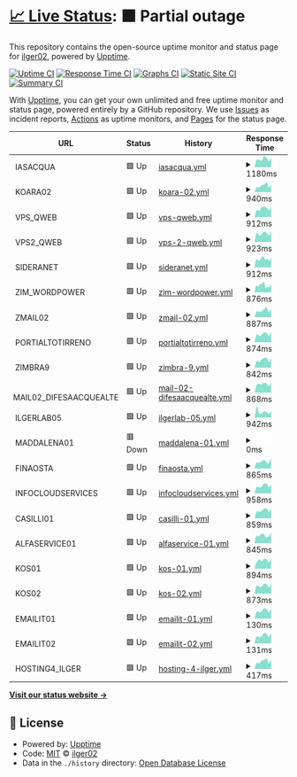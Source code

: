 # [📈 Live Status](https://ilger02.github.io/Uptime): <!--live status--> **🟧 Partial outage**

This repository contains the open-source uptime monitor and status page for [ilger02](https://ilger02.github.io/Uptime), powered by [Upptime](https://github.com/upptime/upptime).

[![Uptime CI](https://github.com/ilger02/Uptime/workflows/Uptime%20CI/badge.svg)](https://github.com/ilger02/Uptime/actions?query=workflow%3A%22Uptime+CI%22)
[![Response Time CI](https://github.com/ilger02/Uptime/workflows/Response%20Time%20CI/badge.svg)](https://github.com/ilger02/Uptime/actions?query=workflow%3A%22Response+Time+CI%22)
[![Graphs CI](https://github.com/ilger02/Uptime/workflows/Graphs%20CI/badge.svg)](https://github.com/ilger02/Uptime/actions?query=workflow%3A%22Graphs+CI%22)
[![Static Site CI](https://github.com/ilger02/Uptime/workflows/Static%20Site%20CI/badge.svg)](https://github.com/ilger02/Uptime/actions?query=workflow%3A%22Static+Site+CI%22)
[![Summary CI](https://github.com/ilger02/Uptime/workflows/Summary%20CI/badge.svg)](https://github.com/ilger02/Uptime/actions?query=workflow%3A%22Summary+CI%22)

With [Upptime](https://upptime.js.org), you can get your own unlimited and free uptime monitor and status page, powered entirely by a GitHub repository. We use [Issues](https://github.com/ilger02/Uptime/issues) as incident reports, [Actions](https://github.com/ilger02/Uptime/actions) as uptime monitors, and [Pages](https://ilger02.github.io/Uptime) for the status page.

<!--start: status pages-->
<!-- This summary is generated by Upptime (https://github.com/upptime/upptime) -->
<!-- Do not edit this manually, your changes will be overwritten -->
<!-- prettier-ignore -->
| URL | Status | History | Response Time | Uptime |
| --- | ------ | ------- | ------------- | ------ |
| <img alt="" src="https://icons.duckduckgo.com/ip3/null.ico" height="13"> IASACQUA | 🟩 Up | [iasacqua.yml](https://github.com/ilger02/Uptime/commits/HEAD/history/iasacqua.yml) | <details><summary><img alt="Response time graph" src="./graphs/iasacqua/response-time-week.png" height="20"> 1180ms</summary><br><a href="https://ilger02.github.io/Uptime/history/iasacqua"><img alt="Response time 975" src="https://img.shields.io/endpoint?url=https%3A%2F%2Fraw.githubusercontent.com%2Filger02%2FUptime%2FHEAD%2Fapi%2Fiasacqua%2Fresponse-time.json"></a><br><a href="https://ilger02.github.io/Uptime/history/iasacqua"><img alt="24-hour response time 1403" src="https://img.shields.io/endpoint?url=https%3A%2F%2Fraw.githubusercontent.com%2Filger02%2FUptime%2FHEAD%2Fapi%2Fiasacqua%2Fresponse-time-day.json"></a><br><a href="https://ilger02.github.io/Uptime/history/iasacqua"><img alt="7-day response time 1180" src="https://img.shields.io/endpoint?url=https%3A%2F%2Fraw.githubusercontent.com%2Filger02%2FUptime%2FHEAD%2Fapi%2Fiasacqua%2Fresponse-time-week.json"></a><br><a href="https://ilger02.github.io/Uptime/history/iasacqua"><img alt="30-day response time 1079" src="https://img.shields.io/endpoint?url=https%3A%2F%2Fraw.githubusercontent.com%2Filger02%2FUptime%2FHEAD%2Fapi%2Fiasacqua%2Fresponse-time-month.json"></a><br><a href="https://ilger02.github.io/Uptime/history/iasacqua"><img alt="1-year response time 975" src="https://img.shields.io/endpoint?url=https%3A%2F%2Fraw.githubusercontent.com%2Filger02%2FUptime%2FHEAD%2Fapi%2Fiasacqua%2Fresponse-time-year.json"></a></details> | <details><summary><a href="https://ilger02.github.io/Uptime/history/iasacqua">100.00%</a></summary><a href="https://ilger02.github.io/Uptime/history/iasacqua"><img alt="All-time uptime 99.81%" src="https://img.shields.io/endpoint?url=https%3A%2F%2Fraw.githubusercontent.com%2Filger02%2FUptime%2FHEAD%2Fapi%2Fiasacqua%2Fuptime.json"></a><br><a href="https://ilger02.github.io/Uptime/history/iasacqua"><img alt="24-hour uptime 100.00%" src="https://img.shields.io/endpoint?url=https%3A%2F%2Fraw.githubusercontent.com%2Filger02%2FUptime%2FHEAD%2Fapi%2Fiasacqua%2Fuptime-day.json"></a><br><a href="https://ilger02.github.io/Uptime/history/iasacqua"><img alt="7-day uptime 100.00%" src="https://img.shields.io/endpoint?url=https%3A%2F%2Fraw.githubusercontent.com%2Filger02%2FUptime%2FHEAD%2Fapi%2Fiasacqua%2Fuptime-week.json"></a><br><a href="https://ilger02.github.io/Uptime/history/iasacqua"><img alt="30-day uptime 100.00%" src="https://img.shields.io/endpoint?url=https%3A%2F%2Fraw.githubusercontent.com%2Filger02%2FUptime%2FHEAD%2Fapi%2Fiasacqua%2Fuptime-month.json"></a><br><a href="https://ilger02.github.io/Uptime/history/iasacqua"><img alt="1-year uptime 99.73%" src="https://img.shields.io/endpoint?url=https%3A%2F%2Fraw.githubusercontent.com%2Filger02%2FUptime%2FHEAD%2Fapi%2Fiasacqua%2Fuptime-year.json"></a></details>
| <img alt="" src="https://icons.duckduckgo.com/ip3/null.ico" height="13"> KOARA02 | 🟩 Up | [koara-02.yml](https://github.com/ilger02/Uptime/commits/HEAD/history/koara-02.yml) | <details><summary><img alt="Response time graph" src="./graphs/koara-02/response-time-week.png" height="20"> 940ms</summary><br><a href="https://ilger02.github.io/Uptime/history/koara-02"><img alt="Response time 868" src="https://img.shields.io/endpoint?url=https%3A%2F%2Fraw.githubusercontent.com%2Filger02%2FUptime%2FHEAD%2Fapi%2Fkoara-02%2Fresponse-time.json"></a><br><a href="https://ilger02.github.io/Uptime/history/koara-02"><img alt="24-hour response time 1069" src="https://img.shields.io/endpoint?url=https%3A%2F%2Fraw.githubusercontent.com%2Filger02%2FUptime%2FHEAD%2Fapi%2Fkoara-02%2Fresponse-time-day.json"></a><br><a href="https://ilger02.github.io/Uptime/history/koara-02"><img alt="7-day response time 940" src="https://img.shields.io/endpoint?url=https%3A%2F%2Fraw.githubusercontent.com%2Filger02%2FUptime%2FHEAD%2Fapi%2Fkoara-02%2Fresponse-time-week.json"></a><br><a href="https://ilger02.github.io/Uptime/history/koara-02"><img alt="30-day response time 896" src="https://img.shields.io/endpoint?url=https%3A%2F%2Fraw.githubusercontent.com%2Filger02%2FUptime%2FHEAD%2Fapi%2Fkoara-02%2Fresponse-time-month.json"></a><br><a href="https://ilger02.github.io/Uptime/history/koara-02"><img alt="1-year response time 843" src="https://img.shields.io/endpoint?url=https%3A%2F%2Fraw.githubusercontent.com%2Filger02%2FUptime%2FHEAD%2Fapi%2Fkoara-02%2Fresponse-time-year.json"></a></details> | <details><summary><a href="https://ilger02.github.io/Uptime/history/koara-02">100.00%</a></summary><a href="https://ilger02.github.io/Uptime/history/koara-02"><img alt="All-time uptime 99.80%" src="https://img.shields.io/endpoint?url=https%3A%2F%2Fraw.githubusercontent.com%2Filger02%2FUptime%2FHEAD%2Fapi%2Fkoara-02%2Fuptime.json"></a><br><a href="https://ilger02.github.io/Uptime/history/koara-02"><img alt="24-hour uptime 100.00%" src="https://img.shields.io/endpoint?url=https%3A%2F%2Fraw.githubusercontent.com%2Filger02%2FUptime%2FHEAD%2Fapi%2Fkoara-02%2Fuptime-day.json"></a><br><a href="https://ilger02.github.io/Uptime/history/koara-02"><img alt="7-day uptime 100.00%" src="https://img.shields.io/endpoint?url=https%3A%2F%2Fraw.githubusercontent.com%2Filger02%2FUptime%2FHEAD%2Fapi%2Fkoara-02%2Fuptime-week.json"></a><br><a href="https://ilger02.github.io/Uptime/history/koara-02"><img alt="30-day uptime 99.94%" src="https://img.shields.io/endpoint?url=https%3A%2F%2Fraw.githubusercontent.com%2Filger02%2FUptime%2FHEAD%2Fapi%2Fkoara-02%2Fuptime-month.json"></a><br><a href="https://ilger02.github.io/Uptime/history/koara-02"><img alt="1-year uptime 99.73%" src="https://img.shields.io/endpoint?url=https%3A%2F%2Fraw.githubusercontent.com%2Filger02%2FUptime%2FHEAD%2Fapi%2Fkoara-02%2Fuptime-year.json"></a></details>
| <img alt="" src="https://icons.duckduckgo.com/ip3/null.ico" height="13"> VPS_QWEB | 🟩 Up | [vps-qweb.yml](https://github.com/ilger02/Uptime/commits/HEAD/history/vps-qweb.yml) | <details><summary><img alt="Response time graph" src="./graphs/vps-qweb/response-time-week.png" height="20"> 912ms</summary><br><a href="https://ilger02.github.io/Uptime/history/vps-qweb"><img alt="Response time 946" src="https://img.shields.io/endpoint?url=https%3A%2F%2Fraw.githubusercontent.com%2Filger02%2FUptime%2FHEAD%2Fapi%2Fvps-qweb%2Fresponse-time.json"></a><br><a href="https://ilger02.github.io/Uptime/history/vps-qweb"><img alt="24-hour response time 1077" src="https://img.shields.io/endpoint?url=https%3A%2F%2Fraw.githubusercontent.com%2Filger02%2FUptime%2FHEAD%2Fapi%2Fvps-qweb%2Fresponse-time-day.json"></a><br><a href="https://ilger02.github.io/Uptime/history/vps-qweb"><img alt="7-day response time 912" src="https://img.shields.io/endpoint?url=https%3A%2F%2Fraw.githubusercontent.com%2Filger02%2FUptime%2FHEAD%2Fapi%2Fvps-qweb%2Fresponse-time-week.json"></a><br><a href="https://ilger02.github.io/Uptime/history/vps-qweb"><img alt="30-day response time 903" src="https://img.shields.io/endpoint?url=https%3A%2F%2Fraw.githubusercontent.com%2Filger02%2FUptime%2FHEAD%2Fapi%2Fvps-qweb%2Fresponse-time-month.json"></a><br><a href="https://ilger02.github.io/Uptime/history/vps-qweb"><img alt="1-year response time 894" src="https://img.shields.io/endpoint?url=https%3A%2F%2Fraw.githubusercontent.com%2Filger02%2FUptime%2FHEAD%2Fapi%2Fvps-qweb%2Fresponse-time-year.json"></a></details> | <details><summary><a href="https://ilger02.github.io/Uptime/history/vps-qweb">100.00%</a></summary><a href="https://ilger02.github.io/Uptime/history/vps-qweb"><img alt="All-time uptime 99.82%" src="https://img.shields.io/endpoint?url=https%3A%2F%2Fraw.githubusercontent.com%2Filger02%2FUptime%2FHEAD%2Fapi%2Fvps-qweb%2Fuptime.json"></a><br><a href="https://ilger02.github.io/Uptime/history/vps-qweb"><img alt="24-hour uptime 100.00%" src="https://img.shields.io/endpoint?url=https%3A%2F%2Fraw.githubusercontent.com%2Filger02%2FUptime%2FHEAD%2Fapi%2Fvps-qweb%2Fuptime-day.json"></a><br><a href="https://ilger02.github.io/Uptime/history/vps-qweb"><img alt="7-day uptime 100.00%" src="https://img.shields.io/endpoint?url=https%3A%2F%2Fraw.githubusercontent.com%2Filger02%2FUptime%2FHEAD%2Fapi%2Fvps-qweb%2Fuptime-week.json"></a><br><a href="https://ilger02.github.io/Uptime/history/vps-qweb"><img alt="30-day uptime 100.00%" src="https://img.shields.io/endpoint?url=https%3A%2F%2Fraw.githubusercontent.com%2Filger02%2FUptime%2FHEAD%2Fapi%2Fvps-qweb%2Fuptime-month.json"></a><br><a href="https://ilger02.github.io/Uptime/history/vps-qweb"><img alt="1-year uptime 99.75%" src="https://img.shields.io/endpoint?url=https%3A%2F%2Fraw.githubusercontent.com%2Filger02%2FUptime%2FHEAD%2Fapi%2Fvps-qweb%2Fuptime-year.json"></a></details>
| <img alt="" src="https://icons.duckduckgo.com/ip3/null.ico" height="13"> VPS2_QWEB | 🟩 Up | [vps-2-qweb.yml](https://github.com/ilger02/Uptime/commits/HEAD/history/vps-2-qweb.yml) | <details><summary><img alt="Response time graph" src="./graphs/vps-2-qweb/response-time-week.png" height="20"> 923ms</summary><br><a href="https://ilger02.github.io/Uptime/history/vps-2-qweb"><img alt="Response time 907" src="https://img.shields.io/endpoint?url=https%3A%2F%2Fraw.githubusercontent.com%2Filger02%2FUptime%2FHEAD%2Fapi%2Fvps-2-qweb%2Fresponse-time.json"></a><br><a href="https://ilger02.github.io/Uptime/history/vps-2-qweb"><img alt="24-hour response time 1178" src="https://img.shields.io/endpoint?url=https%3A%2F%2Fraw.githubusercontent.com%2Filger02%2FUptime%2FHEAD%2Fapi%2Fvps-2-qweb%2Fresponse-time-day.json"></a><br><a href="https://ilger02.github.io/Uptime/history/vps-2-qweb"><img alt="7-day response time 923" src="https://img.shields.io/endpoint?url=https%3A%2F%2Fraw.githubusercontent.com%2Filger02%2FUptime%2FHEAD%2Fapi%2Fvps-2-qweb%2Fresponse-time-week.json"></a><br><a href="https://ilger02.github.io/Uptime/history/vps-2-qweb"><img alt="30-day response time 896" src="https://img.shields.io/endpoint?url=https%3A%2F%2Fraw.githubusercontent.com%2Filger02%2FUptime%2FHEAD%2Fapi%2Fvps-2-qweb%2Fresponse-time-month.json"></a><br><a href="https://ilger02.github.io/Uptime/history/vps-2-qweb"><img alt="1-year response time 877" src="https://img.shields.io/endpoint?url=https%3A%2F%2Fraw.githubusercontent.com%2Filger02%2FUptime%2FHEAD%2Fapi%2Fvps-2-qweb%2Fresponse-time-year.json"></a></details> | <details><summary><a href="https://ilger02.github.io/Uptime/history/vps-2-qweb">100.00%</a></summary><a href="https://ilger02.github.io/Uptime/history/vps-2-qweb"><img alt="All-time uptime 99.82%" src="https://img.shields.io/endpoint?url=https%3A%2F%2Fraw.githubusercontent.com%2Filger02%2FUptime%2FHEAD%2Fapi%2Fvps-2-qweb%2Fuptime.json"></a><br><a href="https://ilger02.github.io/Uptime/history/vps-2-qweb"><img alt="24-hour uptime 100.00%" src="https://img.shields.io/endpoint?url=https%3A%2F%2Fraw.githubusercontent.com%2Filger02%2FUptime%2FHEAD%2Fapi%2Fvps-2-qweb%2Fuptime-day.json"></a><br><a href="https://ilger02.github.io/Uptime/history/vps-2-qweb"><img alt="7-day uptime 100.00%" src="https://img.shields.io/endpoint?url=https%3A%2F%2Fraw.githubusercontent.com%2Filger02%2FUptime%2FHEAD%2Fapi%2Fvps-2-qweb%2Fuptime-week.json"></a><br><a href="https://ilger02.github.io/Uptime/history/vps-2-qweb"><img alt="30-day uptime 100.00%" src="https://img.shields.io/endpoint?url=https%3A%2F%2Fraw.githubusercontent.com%2Filger02%2FUptime%2FHEAD%2Fapi%2Fvps-2-qweb%2Fuptime-month.json"></a><br><a href="https://ilger02.github.io/Uptime/history/vps-2-qweb"><img alt="1-year uptime 99.75%" src="https://img.shields.io/endpoint?url=https%3A%2F%2Fraw.githubusercontent.com%2Filger02%2FUptime%2FHEAD%2Fapi%2Fvps-2-qweb%2Fuptime-year.json"></a></details>
| <img alt="" src="https://icons.duckduckgo.com/ip3/null.ico" height="13"> SIDERANET | 🟩 Up | [sideranet.yml](https://github.com/ilger02/Uptime/commits/HEAD/history/sideranet.yml) | <details><summary><img alt="Response time graph" src="./graphs/sideranet/response-time-week.png" height="20"> 912ms</summary><br><a href="https://ilger02.github.io/Uptime/history/sideranet"><img alt="Response time 908" src="https://img.shields.io/endpoint?url=https%3A%2F%2Fraw.githubusercontent.com%2Filger02%2FUptime%2FHEAD%2Fapi%2Fsideranet%2Fresponse-time.json"></a><br><a href="https://ilger02.github.io/Uptime/history/sideranet"><img alt="24-hour response time 1123" src="https://img.shields.io/endpoint?url=https%3A%2F%2Fraw.githubusercontent.com%2Filger02%2FUptime%2FHEAD%2Fapi%2Fsideranet%2Fresponse-time-day.json"></a><br><a href="https://ilger02.github.io/Uptime/history/sideranet"><img alt="7-day response time 912" src="https://img.shields.io/endpoint?url=https%3A%2F%2Fraw.githubusercontent.com%2Filger02%2FUptime%2FHEAD%2Fapi%2Fsideranet%2Fresponse-time-week.json"></a><br><a href="https://ilger02.github.io/Uptime/history/sideranet"><img alt="30-day response time 915" src="https://img.shields.io/endpoint?url=https%3A%2F%2Fraw.githubusercontent.com%2Filger02%2FUptime%2FHEAD%2Fapi%2Fsideranet%2Fresponse-time-month.json"></a><br><a href="https://ilger02.github.io/Uptime/history/sideranet"><img alt="1-year response time 905" src="https://img.shields.io/endpoint?url=https%3A%2F%2Fraw.githubusercontent.com%2Filger02%2FUptime%2FHEAD%2Fapi%2Fsideranet%2Fresponse-time-year.json"></a></details> | <details><summary><a href="https://ilger02.github.io/Uptime/history/sideranet">99.85%</a></summary><a href="https://ilger02.github.io/Uptime/history/sideranet"><img alt="All-time uptime 99.97%" src="https://img.shields.io/endpoint?url=https%3A%2F%2Fraw.githubusercontent.com%2Filger02%2FUptime%2FHEAD%2Fapi%2Fsideranet%2Fuptime.json"></a><br><a href="https://ilger02.github.io/Uptime/history/sideranet"><img alt="24-hour uptime 100.00%" src="https://img.shields.io/endpoint?url=https%3A%2F%2Fraw.githubusercontent.com%2Filger02%2FUptime%2FHEAD%2Fapi%2Fsideranet%2Fuptime-day.json"></a><br><a href="https://ilger02.github.io/Uptime/history/sideranet"><img alt="7-day uptime 99.85%" src="https://img.shields.io/endpoint?url=https%3A%2F%2Fraw.githubusercontent.com%2Filger02%2FUptime%2FHEAD%2Fapi%2Fsideranet%2Fuptime-week.json"></a><br><a href="https://ilger02.github.io/Uptime/history/sideranet"><img alt="30-day uptime 99.97%" src="https://img.shields.io/endpoint?url=https%3A%2F%2Fraw.githubusercontent.com%2Filger02%2FUptime%2FHEAD%2Fapi%2Fsideranet%2Fuptime-month.json"></a><br><a href="https://ilger02.github.io/Uptime/history/sideranet"><img alt="1-year uptime 99.96%" src="https://img.shields.io/endpoint?url=https%3A%2F%2Fraw.githubusercontent.com%2Filger02%2FUptime%2FHEAD%2Fapi%2Fsideranet%2Fuptime-year.json"></a></details>
| <img alt="" src="https://icons.duckduckgo.com/ip3/null.ico" height="13"> ZIM_WORDPOWER | 🟩 Up | [zim-wordpower.yml](https://github.com/ilger02/Uptime/commits/HEAD/history/zim-wordpower.yml) | <details><summary><img alt="Response time graph" src="./graphs/zim-wordpower/response-time-week.png" height="20"> 876ms</summary><br><a href="https://ilger02.github.io/Uptime/history/zim-wordpower"><img alt="Response time 911" src="https://img.shields.io/endpoint?url=https%3A%2F%2Fraw.githubusercontent.com%2Filger02%2FUptime%2FHEAD%2Fapi%2Fzim-wordpower%2Fresponse-time.json"></a><br><a href="https://ilger02.github.io/Uptime/history/zim-wordpower"><img alt="24-hour response time 1093" src="https://img.shields.io/endpoint?url=https%3A%2F%2Fraw.githubusercontent.com%2Filger02%2FUptime%2FHEAD%2Fapi%2Fzim-wordpower%2Fresponse-time-day.json"></a><br><a href="https://ilger02.github.io/Uptime/history/zim-wordpower"><img alt="7-day response time 876" src="https://img.shields.io/endpoint?url=https%3A%2F%2Fraw.githubusercontent.com%2Filger02%2FUptime%2FHEAD%2Fapi%2Fzim-wordpower%2Fresponse-time-week.json"></a><br><a href="https://ilger02.github.io/Uptime/history/zim-wordpower"><img alt="30-day response time 864" src="https://img.shields.io/endpoint?url=https%3A%2F%2Fraw.githubusercontent.com%2Filger02%2FUptime%2FHEAD%2Fapi%2Fzim-wordpower%2Fresponse-time-month.json"></a><br><a href="https://ilger02.github.io/Uptime/history/zim-wordpower"><img alt="1-year response time 918" src="https://img.shields.io/endpoint?url=https%3A%2F%2Fraw.githubusercontent.com%2Filger02%2FUptime%2FHEAD%2Fapi%2Fzim-wordpower%2Fresponse-time-year.json"></a></details> | <details><summary><a href="https://ilger02.github.io/Uptime/history/zim-wordpower">99.16%</a></summary><a href="https://ilger02.github.io/Uptime/history/zim-wordpower"><img alt="All-time uptime 99.94%" src="https://img.shields.io/endpoint?url=https%3A%2F%2Fraw.githubusercontent.com%2Filger02%2FUptime%2FHEAD%2Fapi%2Fzim-wordpower%2Fuptime.json"></a><br><a href="https://ilger02.github.io/Uptime/history/zim-wordpower"><img alt="24-hour uptime 100.00%" src="https://img.shields.io/endpoint?url=https%3A%2F%2Fraw.githubusercontent.com%2Filger02%2FUptime%2FHEAD%2Fapi%2Fzim-wordpower%2Fuptime-day.json"></a><br><a href="https://ilger02.github.io/Uptime/history/zim-wordpower"><img alt="7-day uptime 99.16%" src="https://img.shields.io/endpoint?url=https%3A%2F%2Fraw.githubusercontent.com%2Filger02%2FUptime%2FHEAD%2Fapi%2Fzim-wordpower%2Fuptime-week.json"></a><br><a href="https://ilger02.github.io/Uptime/history/zim-wordpower"><img alt="30-day uptime 99.81%" src="https://img.shields.io/endpoint?url=https%3A%2F%2Fraw.githubusercontent.com%2Filger02%2FUptime%2FHEAD%2Fapi%2Fzim-wordpower%2Fuptime-month.json"></a><br><a href="https://ilger02.github.io/Uptime/history/zim-wordpower"><img alt="1-year uptime 99.93%" src="https://img.shields.io/endpoint?url=https%3A%2F%2Fraw.githubusercontent.com%2Filger02%2FUptime%2FHEAD%2Fapi%2Fzim-wordpower%2Fuptime-year.json"></a></details>
| <img alt="" src="https://icons.duckduckgo.com/ip3/null.ico" height="13"> ZMAIL02 | 🟩 Up | [zmail-02.yml](https://github.com/ilger02/Uptime/commits/HEAD/history/zmail-02.yml) | <details><summary><img alt="Response time graph" src="./graphs/zmail-02/response-time-week.png" height="20"> 887ms</summary><br><a href="https://ilger02.github.io/Uptime/history/zmail-02"><img alt="Response time 841" src="https://img.shields.io/endpoint?url=https%3A%2F%2Fraw.githubusercontent.com%2Filger02%2FUptime%2FHEAD%2Fapi%2Fzmail-02%2Fresponse-time.json"></a><br><a href="https://ilger02.github.io/Uptime/history/zmail-02"><img alt="24-hour response time 1098" src="https://img.shields.io/endpoint?url=https%3A%2F%2Fraw.githubusercontent.com%2Filger02%2FUptime%2FHEAD%2Fapi%2Fzmail-02%2Fresponse-time-day.json"></a><br><a href="https://ilger02.github.io/Uptime/history/zmail-02"><img alt="7-day response time 887" src="https://img.shields.io/endpoint?url=https%3A%2F%2Fraw.githubusercontent.com%2Filger02%2FUptime%2FHEAD%2Fapi%2Fzmail-02%2Fresponse-time-week.json"></a><br><a href="https://ilger02.github.io/Uptime/history/zmail-02"><img alt="30-day response time 846" src="https://img.shields.io/endpoint?url=https%3A%2F%2Fraw.githubusercontent.com%2Filger02%2FUptime%2FHEAD%2Fapi%2Fzmail-02%2Fresponse-time-month.json"></a><br><a href="https://ilger02.github.io/Uptime/history/zmail-02"><img alt="1-year response time 814" src="https://img.shields.io/endpoint?url=https%3A%2F%2Fraw.githubusercontent.com%2Filger02%2FUptime%2FHEAD%2Fapi%2Fzmail-02%2Fresponse-time-year.json"></a></details> | <details><summary><a href="https://ilger02.github.io/Uptime/history/zmail-02">100.00%</a></summary><a href="https://ilger02.github.io/Uptime/history/zmail-02"><img alt="All-time uptime 99.78%" src="https://img.shields.io/endpoint?url=https%3A%2F%2Fraw.githubusercontent.com%2Filger02%2FUptime%2FHEAD%2Fapi%2Fzmail-02%2Fuptime.json"></a><br><a href="https://ilger02.github.io/Uptime/history/zmail-02"><img alt="24-hour uptime 100.00%" src="https://img.shields.io/endpoint?url=https%3A%2F%2Fraw.githubusercontent.com%2Filger02%2FUptime%2FHEAD%2Fapi%2Fzmail-02%2Fuptime-day.json"></a><br><a href="https://ilger02.github.io/Uptime/history/zmail-02"><img alt="7-day uptime 100.00%" src="https://img.shields.io/endpoint?url=https%3A%2F%2Fraw.githubusercontent.com%2Filger02%2FUptime%2FHEAD%2Fapi%2Fzmail-02%2Fuptime-week.json"></a><br><a href="https://ilger02.github.io/Uptime/history/zmail-02"><img alt="30-day uptime 100.00%" src="https://img.shields.io/endpoint?url=https%3A%2F%2Fraw.githubusercontent.com%2Filger02%2FUptime%2FHEAD%2Fapi%2Fzmail-02%2Fuptime-month.json"></a><br><a href="https://ilger02.github.io/Uptime/history/zmail-02"><img alt="1-year uptime 99.70%" src="https://img.shields.io/endpoint?url=https%3A%2F%2Fraw.githubusercontent.com%2Filger02%2FUptime%2FHEAD%2Fapi%2Fzmail-02%2Fuptime-year.json"></a></details>
| <img alt="" src="https://icons.duckduckgo.com/ip3/null.ico" height="13"> PORTIALTOTIRRENO | 🟩 Up | [portialtotirreno.yml](https://github.com/ilger02/Uptime/commits/HEAD/history/portialtotirreno.yml) | <details><summary><img alt="Response time graph" src="./graphs/portialtotirreno/response-time-week.png" height="20"> 874ms</summary><br><a href="https://ilger02.github.io/Uptime/history/portialtotirreno"><img alt="Response time 854" src="https://img.shields.io/endpoint?url=https%3A%2F%2Fraw.githubusercontent.com%2Filger02%2FUptime%2FHEAD%2Fapi%2Fportialtotirreno%2Fresponse-time.json"></a><br><a href="https://ilger02.github.io/Uptime/history/portialtotirreno"><img alt="24-hour response time 1090" src="https://img.shields.io/endpoint?url=https%3A%2F%2Fraw.githubusercontent.com%2Filger02%2FUptime%2FHEAD%2Fapi%2Fportialtotirreno%2Fresponse-time-day.json"></a><br><a href="https://ilger02.github.io/Uptime/history/portialtotirreno"><img alt="7-day response time 874" src="https://img.shields.io/endpoint?url=https%3A%2F%2Fraw.githubusercontent.com%2Filger02%2FUptime%2FHEAD%2Fapi%2Fportialtotirreno%2Fresponse-time-week.json"></a><br><a href="https://ilger02.github.io/Uptime/history/portialtotirreno"><img alt="30-day response time 850" src="https://img.shields.io/endpoint?url=https%3A%2F%2Fraw.githubusercontent.com%2Filger02%2FUptime%2FHEAD%2Fapi%2Fportialtotirreno%2Fresponse-time-month.json"></a><br><a href="https://ilger02.github.io/Uptime/history/portialtotirreno"><img alt="1-year response time 833" src="https://img.shields.io/endpoint?url=https%3A%2F%2Fraw.githubusercontent.com%2Filger02%2FUptime%2FHEAD%2Fapi%2Fportialtotirreno%2Fresponse-time-year.json"></a></details> | <details><summary><a href="https://ilger02.github.io/Uptime/history/portialtotirreno">100.00%</a></summary><a href="https://ilger02.github.io/Uptime/history/portialtotirreno"><img alt="All-time uptime 99.78%" src="https://img.shields.io/endpoint?url=https%3A%2F%2Fraw.githubusercontent.com%2Filger02%2FUptime%2FHEAD%2Fapi%2Fportialtotirreno%2Fuptime.json"></a><br><a href="https://ilger02.github.io/Uptime/history/portialtotirreno"><img alt="24-hour uptime 100.00%" src="https://img.shields.io/endpoint?url=https%3A%2F%2Fraw.githubusercontent.com%2Filger02%2FUptime%2FHEAD%2Fapi%2Fportialtotirreno%2Fuptime-day.json"></a><br><a href="https://ilger02.github.io/Uptime/history/portialtotirreno"><img alt="7-day uptime 100.00%" src="https://img.shields.io/endpoint?url=https%3A%2F%2Fraw.githubusercontent.com%2Filger02%2FUptime%2FHEAD%2Fapi%2Fportialtotirreno%2Fuptime-week.json"></a><br><a href="https://ilger02.github.io/Uptime/history/portialtotirreno"><img alt="30-day uptime 99.96%" src="https://img.shields.io/endpoint?url=https%3A%2F%2Fraw.githubusercontent.com%2Filger02%2FUptime%2FHEAD%2Fapi%2Fportialtotirreno%2Fuptime-month.json"></a><br><a href="https://ilger02.github.io/Uptime/history/portialtotirreno"><img alt="1-year uptime 99.70%" src="https://img.shields.io/endpoint?url=https%3A%2F%2Fraw.githubusercontent.com%2Filger02%2FUptime%2FHEAD%2Fapi%2Fportialtotirreno%2Fuptime-year.json"></a></details>
| <img alt="" src="https://icons.duckduckgo.com/ip3/null.ico" height="13"> ZIMBRA9 | 🟩 Up | [zimbra-9.yml](https://github.com/ilger02/Uptime/commits/HEAD/history/zimbra-9.yml) | <details><summary><img alt="Response time graph" src="./graphs/zimbra-9/response-time-week.png" height="20"> 842ms</summary><br><a href="https://ilger02.github.io/Uptime/history/zimbra-9"><img alt="Response time 795" src="https://img.shields.io/endpoint?url=https%3A%2F%2Fraw.githubusercontent.com%2Filger02%2FUptime%2FHEAD%2Fapi%2Fzimbra-9%2Fresponse-time.json"></a><br><a href="https://ilger02.github.io/Uptime/history/zimbra-9"><img alt="24-hour response time 1014" src="https://img.shields.io/endpoint?url=https%3A%2F%2Fraw.githubusercontent.com%2Filger02%2FUptime%2FHEAD%2Fapi%2Fzimbra-9%2Fresponse-time-day.json"></a><br><a href="https://ilger02.github.io/Uptime/history/zimbra-9"><img alt="7-day response time 842" src="https://img.shields.io/endpoint?url=https%3A%2F%2Fraw.githubusercontent.com%2Filger02%2FUptime%2FHEAD%2Fapi%2Fzimbra-9%2Fresponse-time-week.json"></a><br><a href="https://ilger02.github.io/Uptime/history/zimbra-9"><img alt="30-day response time 805" src="https://img.shields.io/endpoint?url=https%3A%2F%2Fraw.githubusercontent.com%2Filger02%2FUptime%2FHEAD%2Fapi%2Fzimbra-9%2Fresponse-time-month.json"></a><br><a href="https://ilger02.github.io/Uptime/history/zimbra-9"><img alt="1-year response time 781" src="https://img.shields.io/endpoint?url=https%3A%2F%2Fraw.githubusercontent.com%2Filger02%2FUptime%2FHEAD%2Fapi%2Fzimbra-9%2Fresponse-time-year.json"></a></details> | <details><summary><a href="https://ilger02.github.io/Uptime/history/zimbra-9">100.00%</a></summary><a href="https://ilger02.github.io/Uptime/history/zimbra-9"><img alt="All-time uptime 99.96%" src="https://img.shields.io/endpoint?url=https%3A%2F%2Fraw.githubusercontent.com%2Filger02%2FUptime%2FHEAD%2Fapi%2Fzimbra-9%2Fuptime.json"></a><br><a href="https://ilger02.github.io/Uptime/history/zimbra-9"><img alt="24-hour uptime 100.00%" src="https://img.shields.io/endpoint?url=https%3A%2F%2Fraw.githubusercontent.com%2Filger02%2FUptime%2FHEAD%2Fapi%2Fzimbra-9%2Fuptime-day.json"></a><br><a href="https://ilger02.github.io/Uptime/history/zimbra-9"><img alt="7-day uptime 100.00%" src="https://img.shields.io/endpoint?url=https%3A%2F%2Fraw.githubusercontent.com%2Filger02%2FUptime%2FHEAD%2Fapi%2Fzimbra-9%2Fuptime-week.json"></a><br><a href="https://ilger02.github.io/Uptime/history/zimbra-9"><img alt="30-day uptime 100.00%" src="https://img.shields.io/endpoint?url=https%3A%2F%2Fraw.githubusercontent.com%2Filger02%2FUptime%2FHEAD%2Fapi%2Fzimbra-9%2Fuptime-month.json"></a><br><a href="https://ilger02.github.io/Uptime/history/zimbra-9"><img alt="1-year uptime 99.95%" src="https://img.shields.io/endpoint?url=https%3A%2F%2Fraw.githubusercontent.com%2Filger02%2FUptime%2FHEAD%2Fapi%2Fzimbra-9%2Fuptime-year.json"></a></details>
| <img alt="" src="https://icons.duckduckgo.com/ip3/null.ico" height="13"> MAIL02_DIFESAACQUEALTE | 🟩 Up | [mail-02-difesaacquealte.yml](https://github.com/ilger02/Uptime/commits/HEAD/history/mail-02-difesaacquealte.yml) | <details><summary><img alt="Response time graph" src="./graphs/mail-02-difesaacquealte/response-time-week.png" height="20"> 868ms</summary><br><a href="https://ilger02.github.io/Uptime/history/mail-02-difesaacquealte"><img alt="Response time 879" src="https://img.shields.io/endpoint?url=https%3A%2F%2Fraw.githubusercontent.com%2Filger02%2FUptime%2FHEAD%2Fapi%2Fmail-02-difesaacquealte%2Fresponse-time.json"></a><br><a href="https://ilger02.github.io/Uptime/history/mail-02-difesaacquealte"><img alt="24-hour response time 814" src="https://img.shields.io/endpoint?url=https%3A%2F%2Fraw.githubusercontent.com%2Filger02%2FUptime%2FHEAD%2Fapi%2Fmail-02-difesaacquealte%2Fresponse-time-day.json"></a><br><a href="https://ilger02.github.io/Uptime/history/mail-02-difesaacquealte"><img alt="7-day response time 868" src="https://img.shields.io/endpoint?url=https%3A%2F%2Fraw.githubusercontent.com%2Filger02%2FUptime%2FHEAD%2Fapi%2Fmail-02-difesaacquealte%2Fresponse-time-week.json"></a><br><a href="https://ilger02.github.io/Uptime/history/mail-02-difesaacquealte"><img alt="30-day response time 884" src="https://img.shields.io/endpoint?url=https%3A%2F%2Fraw.githubusercontent.com%2Filger02%2FUptime%2FHEAD%2Fapi%2Fmail-02-difesaacquealte%2Fresponse-time-month.json"></a><br><a href="https://ilger02.github.io/Uptime/history/mail-02-difesaacquealte"><img alt="1-year response time 849" src="https://img.shields.io/endpoint?url=https%3A%2F%2Fraw.githubusercontent.com%2Filger02%2FUptime%2FHEAD%2Fapi%2Fmail-02-difesaacquealte%2Fresponse-time-year.json"></a></details> | <details><summary><a href="https://ilger02.github.io/Uptime/history/mail-02-difesaacquealte">99.87%</a></summary><a href="https://ilger02.github.io/Uptime/history/mail-02-difesaacquealte"><img alt="All-time uptime 99.81%" src="https://img.shields.io/endpoint?url=https%3A%2F%2Fraw.githubusercontent.com%2Filger02%2FUptime%2FHEAD%2Fapi%2Fmail-02-difesaacquealte%2Fuptime.json"></a><br><a href="https://ilger02.github.io/Uptime/history/mail-02-difesaacquealte"><img alt="24-hour uptime 99.10%" src="https://img.shields.io/endpoint?url=https%3A%2F%2Fraw.githubusercontent.com%2Filger02%2FUptime%2FHEAD%2Fapi%2Fmail-02-difesaacquealte%2Fuptime-day.json"></a><br><a href="https://ilger02.github.io/Uptime/history/mail-02-difesaacquealte"><img alt="7-day uptime 99.87%" src="https://img.shields.io/endpoint?url=https%3A%2F%2Fraw.githubusercontent.com%2Filger02%2FUptime%2FHEAD%2Fapi%2Fmail-02-difesaacquealte%2Fuptime-week.json"></a><br><a href="https://ilger02.github.io/Uptime/history/mail-02-difesaacquealte"><img alt="30-day uptime 99.97%" src="https://img.shields.io/endpoint?url=https%3A%2F%2Fraw.githubusercontent.com%2Filger02%2FUptime%2FHEAD%2Fapi%2Fmail-02-difesaacquealte%2Fuptime-month.json"></a><br><a href="https://ilger02.github.io/Uptime/history/mail-02-difesaacquealte"><img alt="1-year uptime 99.75%" src="https://img.shields.io/endpoint?url=https%3A%2F%2Fraw.githubusercontent.com%2Filger02%2FUptime%2FHEAD%2Fapi%2Fmail-02-difesaacquealte%2Fuptime-year.json"></a></details>
| <img alt="" src="https://icons.duckduckgo.com/ip3/null.ico" height="13"> ILGERLAB05 | 🟩 Up | [ilgerlab-05.yml](https://github.com/ilger02/Uptime/commits/HEAD/history/ilgerlab-05.yml) | <details><summary><img alt="Response time graph" src="./graphs/ilgerlab-05/response-time-week.png" height="20"> 942ms</summary><br><a href="https://ilger02.github.io/Uptime/history/ilgerlab-05"><img alt="Response time 797" src="https://img.shields.io/endpoint?url=https%3A%2F%2Fraw.githubusercontent.com%2Filger02%2FUptime%2FHEAD%2Fapi%2Filgerlab-05%2Fresponse-time.json"></a><br><a href="https://ilger02.github.io/Uptime/history/ilgerlab-05"><img alt="24-hour response time 1046" src="https://img.shields.io/endpoint?url=https%3A%2F%2Fraw.githubusercontent.com%2Filger02%2FUptime%2FHEAD%2Fapi%2Filgerlab-05%2Fresponse-time-day.json"></a><br><a href="https://ilger02.github.io/Uptime/history/ilgerlab-05"><img alt="7-day response time 942" src="https://img.shields.io/endpoint?url=https%3A%2F%2Fraw.githubusercontent.com%2Filger02%2FUptime%2FHEAD%2Fapi%2Filgerlab-05%2Fresponse-time-week.json"></a><br><a href="https://ilger02.github.io/Uptime/history/ilgerlab-05"><img alt="30-day response time 825" src="https://img.shields.io/endpoint?url=https%3A%2F%2Fraw.githubusercontent.com%2Filger02%2FUptime%2FHEAD%2Fapi%2Filgerlab-05%2Fresponse-time-month.json"></a><br><a href="https://ilger02.github.io/Uptime/history/ilgerlab-05"><img alt="1-year response time 794" src="https://img.shields.io/endpoint?url=https%3A%2F%2Fraw.githubusercontent.com%2Filger02%2FUptime%2FHEAD%2Fapi%2Filgerlab-05%2Fresponse-time-year.json"></a></details> | <details><summary><a href="https://ilger02.github.io/Uptime/history/ilgerlab-05">100.00%</a></summary><a href="https://ilger02.github.io/Uptime/history/ilgerlab-05"><img alt="All-time uptime 99.91%" src="https://img.shields.io/endpoint?url=https%3A%2F%2Fraw.githubusercontent.com%2Filger02%2FUptime%2FHEAD%2Fapi%2Filgerlab-05%2Fuptime.json"></a><br><a href="https://ilger02.github.io/Uptime/history/ilgerlab-05"><img alt="24-hour uptime 100.00%" src="https://img.shields.io/endpoint?url=https%3A%2F%2Fraw.githubusercontent.com%2Filger02%2FUptime%2FHEAD%2Fapi%2Filgerlab-05%2Fuptime-day.json"></a><br><a href="https://ilger02.github.io/Uptime/history/ilgerlab-05"><img alt="7-day uptime 100.00%" src="https://img.shields.io/endpoint?url=https%3A%2F%2Fraw.githubusercontent.com%2Filger02%2FUptime%2FHEAD%2Fapi%2Filgerlab-05%2Fuptime-week.json"></a><br><a href="https://ilger02.github.io/Uptime/history/ilgerlab-05"><img alt="30-day uptime 100.00%" src="https://img.shields.io/endpoint?url=https%3A%2F%2Fraw.githubusercontent.com%2Filger02%2FUptime%2FHEAD%2Fapi%2Filgerlab-05%2Fuptime-month.json"></a><br><a href="https://ilger02.github.io/Uptime/history/ilgerlab-05"><img alt="1-year uptime 99.89%" src="https://img.shields.io/endpoint?url=https%3A%2F%2Fraw.githubusercontent.com%2Filger02%2FUptime%2FHEAD%2Fapi%2Filgerlab-05%2Fuptime-year.json"></a></details>
| <img alt="" src="https://icons.duckduckgo.com/ip3/null.ico" height="13"> MADDALENA01 | 🟥 Down | [maddalena-01.yml](https://github.com/ilger02/Uptime/commits/HEAD/history/maddalena-01.yml) | <details><summary><img alt="Response time graph" src="./graphs/maddalena-01/response-time-week.png" height="20"> 0ms</summary><br><a href="https://ilger02.github.io/Uptime/history/maddalena-01"><img alt="Response time 835" src="https://img.shields.io/endpoint?url=https%3A%2F%2Fraw.githubusercontent.com%2Filger02%2FUptime%2FHEAD%2Fapi%2Fmaddalena-01%2Fresponse-time.json"></a><br><a href="https://ilger02.github.io/Uptime/history/maddalena-01"><img alt="24-hour response time 0" src="https://img.shields.io/endpoint?url=https%3A%2F%2Fraw.githubusercontent.com%2Filger02%2FUptime%2FHEAD%2Fapi%2Fmaddalena-01%2Fresponse-time-day.json"></a><br><a href="https://ilger02.github.io/Uptime/history/maddalena-01"><img alt="7-day response time 0" src="https://img.shields.io/endpoint?url=https%3A%2F%2Fraw.githubusercontent.com%2Filger02%2FUptime%2FHEAD%2Fapi%2Fmaddalena-01%2Fresponse-time-week.json"></a><br><a href="https://ilger02.github.io/Uptime/history/maddalena-01"><img alt="30-day response time 842" src="https://img.shields.io/endpoint?url=https%3A%2F%2Fraw.githubusercontent.com%2Filger02%2FUptime%2FHEAD%2Fapi%2Fmaddalena-01%2Fresponse-time-month.json"></a><br><a href="https://ilger02.github.io/Uptime/history/maddalena-01"><img alt="1-year response time 806" src="https://img.shields.io/endpoint?url=https%3A%2F%2Fraw.githubusercontent.com%2Filger02%2FUptime%2FHEAD%2Fapi%2Fmaddalena-01%2Fresponse-time-year.json"></a></details> | <details><summary><a href="https://ilger02.github.io/Uptime/history/maddalena-01">0.00%</a></summary><a href="https://ilger02.github.io/Uptime/history/maddalena-01"><img alt="All-time uptime 97.89%" src="https://img.shields.io/endpoint?url=https%3A%2F%2Fraw.githubusercontent.com%2Filger02%2FUptime%2FHEAD%2Fapi%2Fmaddalena-01%2Fuptime.json"></a><br><a href="https://ilger02.github.io/Uptime/history/maddalena-01"><img alt="24-hour uptime 0.00%" src="https://img.shields.io/endpoint?url=https%3A%2F%2Fraw.githubusercontent.com%2Filger02%2FUptime%2FHEAD%2Fapi%2Fmaddalena-01%2Fuptime-day.json"></a><br><a href="https://ilger02.github.io/Uptime/history/maddalena-01"><img alt="7-day uptime 0.00%" src="https://img.shields.io/endpoint?url=https%3A%2F%2Fraw.githubusercontent.com%2Filger02%2FUptime%2FHEAD%2Fapi%2Fmaddalena-01%2Fuptime-week.json"></a><br><a href="https://ilger02.github.io/Uptime/history/maddalena-01"><img alt="30-day uptime 67.67%" src="https://img.shields.io/endpoint?url=https%3A%2F%2Fraw.githubusercontent.com%2Filger02%2FUptime%2FHEAD%2Fapi%2Fmaddalena-01%2Fuptime-month.json"></a><br><a href="https://ilger02.github.io/Uptime/history/maddalena-01"><img alt="1-year uptime 97.05%" src="https://img.shields.io/endpoint?url=https%3A%2F%2Fraw.githubusercontent.com%2Filger02%2FUptime%2FHEAD%2Fapi%2Fmaddalena-01%2Fuptime-year.json"></a></details>
| <img alt="" src="https://icons.duckduckgo.com/ip3/null.ico" height="13"> FINAOSTA | 🟩 Up | [finaosta.yml](https://github.com/ilger02/Uptime/commits/HEAD/history/finaosta.yml) | <details><summary><img alt="Response time graph" src="./graphs/finaosta/response-time-week.png" height="20"> 865ms</summary><br><a href="https://ilger02.github.io/Uptime/history/finaosta"><img alt="Response time 819" src="https://img.shields.io/endpoint?url=https%3A%2F%2Fraw.githubusercontent.com%2Filger02%2FUptime%2FHEAD%2Fapi%2Ffinaosta%2Fresponse-time.json"></a><br><a href="https://ilger02.github.io/Uptime/history/finaosta"><img alt="24-hour response time 1347" src="https://img.shields.io/endpoint?url=https%3A%2F%2Fraw.githubusercontent.com%2Filger02%2FUptime%2FHEAD%2Fapi%2Ffinaosta%2Fresponse-time-day.json"></a><br><a href="https://ilger02.github.io/Uptime/history/finaosta"><img alt="7-day response time 865" src="https://img.shields.io/endpoint?url=https%3A%2F%2Fraw.githubusercontent.com%2Filger02%2FUptime%2FHEAD%2Fapi%2Ffinaosta%2Fresponse-time-week.json"></a><br><a href="https://ilger02.github.io/Uptime/history/finaosta"><img alt="30-day response time 840" src="https://img.shields.io/endpoint?url=https%3A%2F%2Fraw.githubusercontent.com%2Filger02%2FUptime%2FHEAD%2Fapi%2Ffinaosta%2Fresponse-time-month.json"></a><br><a href="https://ilger02.github.io/Uptime/history/finaosta"><img alt="1-year response time 803" src="https://img.shields.io/endpoint?url=https%3A%2F%2Fraw.githubusercontent.com%2Filger02%2FUptime%2FHEAD%2Fapi%2Ffinaosta%2Fresponse-time-year.json"></a></details> | <details><summary><a href="https://ilger02.github.io/Uptime/history/finaosta">100.00%</a></summary><a href="https://ilger02.github.io/Uptime/history/finaosta"><img alt="All-time uptime 99.81%" src="https://img.shields.io/endpoint?url=https%3A%2F%2Fraw.githubusercontent.com%2Filger02%2FUptime%2FHEAD%2Fapi%2Ffinaosta%2Fuptime.json"></a><br><a href="https://ilger02.github.io/Uptime/history/finaosta"><img alt="24-hour uptime 100.00%" src="https://img.shields.io/endpoint?url=https%3A%2F%2Fraw.githubusercontent.com%2Filger02%2FUptime%2FHEAD%2Fapi%2Ffinaosta%2Fuptime-day.json"></a><br><a href="https://ilger02.github.io/Uptime/history/finaosta"><img alt="7-day uptime 100.00%" src="https://img.shields.io/endpoint?url=https%3A%2F%2Fraw.githubusercontent.com%2Filger02%2FUptime%2FHEAD%2Fapi%2Ffinaosta%2Fuptime-week.json"></a><br><a href="https://ilger02.github.io/Uptime/history/finaosta"><img alt="30-day uptime 100.00%" src="https://img.shields.io/endpoint?url=https%3A%2F%2Fraw.githubusercontent.com%2Filger02%2FUptime%2FHEAD%2Fapi%2Ffinaosta%2Fuptime-month.json"></a><br><a href="https://ilger02.github.io/Uptime/history/finaosta"><img alt="1-year uptime 99.73%" src="https://img.shields.io/endpoint?url=https%3A%2F%2Fraw.githubusercontent.com%2Filger02%2FUptime%2FHEAD%2Fapi%2Ffinaosta%2Fuptime-year.json"></a></details>
| <img alt="" src="https://icons.duckduckgo.com/ip3/null.ico" height="13"> INFOCLOUDSERVICES | 🟩 Up | [infocloudservices.yml](https://github.com/ilger02/Uptime/commits/HEAD/history/infocloudservices.yml) | <details><summary><img alt="Response time graph" src="./graphs/infocloudservices/response-time-week.png" height="20"> 958ms</summary><br><a href="https://ilger02.github.io/Uptime/history/infocloudservices"><img alt="Response time 945" src="https://img.shields.io/endpoint?url=https%3A%2F%2Fraw.githubusercontent.com%2Filger02%2FUptime%2FHEAD%2Fapi%2Finfocloudservices%2Fresponse-time.json"></a><br><a href="https://ilger02.github.io/Uptime/history/infocloudservices"><img alt="24-hour response time 1131" src="https://img.shields.io/endpoint?url=https%3A%2F%2Fraw.githubusercontent.com%2Filger02%2FUptime%2FHEAD%2Fapi%2Finfocloudservices%2Fresponse-time-day.json"></a><br><a href="https://ilger02.github.io/Uptime/history/infocloudservices"><img alt="7-day response time 958" src="https://img.shields.io/endpoint?url=https%3A%2F%2Fraw.githubusercontent.com%2Filger02%2FUptime%2FHEAD%2Fapi%2Finfocloudservices%2Fresponse-time-week.json"></a><br><a href="https://ilger02.github.io/Uptime/history/infocloudservices"><img alt="30-day response time 963" src="https://img.shields.io/endpoint?url=https%3A%2F%2Fraw.githubusercontent.com%2Filger02%2FUptime%2FHEAD%2Fapi%2Finfocloudservices%2Fresponse-time-month.json"></a><br><a href="https://ilger02.github.io/Uptime/history/infocloudservices"><img alt="1-year response time 931" src="https://img.shields.io/endpoint?url=https%3A%2F%2Fraw.githubusercontent.com%2Filger02%2FUptime%2FHEAD%2Fapi%2Finfocloudservices%2Fresponse-time-year.json"></a></details> | <details><summary><a href="https://ilger02.github.io/Uptime/history/infocloudservices">100.00%</a></summary><a href="https://ilger02.github.io/Uptime/history/infocloudservices"><img alt="All-time uptime 99.74%" src="https://img.shields.io/endpoint?url=https%3A%2F%2Fraw.githubusercontent.com%2Filger02%2FUptime%2FHEAD%2Fapi%2Finfocloudservices%2Fuptime.json"></a><br><a href="https://ilger02.github.io/Uptime/history/infocloudservices"><img alt="24-hour uptime 100.00%" src="https://img.shields.io/endpoint?url=https%3A%2F%2Fraw.githubusercontent.com%2Filger02%2FUptime%2FHEAD%2Fapi%2Finfocloudservices%2Fuptime-day.json"></a><br><a href="https://ilger02.github.io/Uptime/history/infocloudservices"><img alt="7-day uptime 100.00%" src="https://img.shields.io/endpoint?url=https%3A%2F%2Fraw.githubusercontent.com%2Filger02%2FUptime%2FHEAD%2Fapi%2Finfocloudservices%2Fuptime-week.json"></a><br><a href="https://ilger02.github.io/Uptime/history/infocloudservices"><img alt="30-day uptime 100.00%" src="https://img.shields.io/endpoint?url=https%3A%2F%2Fraw.githubusercontent.com%2Filger02%2FUptime%2FHEAD%2Fapi%2Finfocloudservices%2Fuptime-month.json"></a><br><a href="https://ilger02.github.io/Uptime/history/infocloudservices"><img alt="1-year uptime 99.70%" src="https://img.shields.io/endpoint?url=https%3A%2F%2Fraw.githubusercontent.com%2Filger02%2FUptime%2FHEAD%2Fapi%2Finfocloudservices%2Fuptime-year.json"></a></details>
| <img alt="" src="https://icons.duckduckgo.com/ip3/null.ico" height="13"> CASILLI01 | 🟩 Up | [casilli-01.yml](https://github.com/ilger02/Uptime/commits/HEAD/history/casilli-01.yml) | <details><summary><img alt="Response time graph" src="./graphs/casilli-01/response-time-week.png" height="20"> 859ms</summary><br><a href="https://ilger02.github.io/Uptime/history/casilli-01"><img alt="Response time 896" src="https://img.shields.io/endpoint?url=https%3A%2F%2Fraw.githubusercontent.com%2Filger02%2FUptime%2FHEAD%2Fapi%2Fcasilli-01%2Fresponse-time.json"></a><br><a href="https://ilger02.github.io/Uptime/history/casilli-01"><img alt="24-hour response time 1047" src="https://img.shields.io/endpoint?url=https%3A%2F%2Fraw.githubusercontent.com%2Filger02%2FUptime%2FHEAD%2Fapi%2Fcasilli-01%2Fresponse-time-day.json"></a><br><a href="https://ilger02.github.io/Uptime/history/casilli-01"><img alt="7-day response time 859" src="https://img.shields.io/endpoint?url=https%3A%2F%2Fraw.githubusercontent.com%2Filger02%2FUptime%2FHEAD%2Fapi%2Fcasilli-01%2Fresponse-time-week.json"></a><br><a href="https://ilger02.github.io/Uptime/history/casilli-01"><img alt="30-day response time 833" src="https://img.shields.io/endpoint?url=https%3A%2F%2Fraw.githubusercontent.com%2Filger02%2FUptime%2FHEAD%2Fapi%2Fcasilli-01%2Fresponse-time-month.json"></a><br><a href="https://ilger02.github.io/Uptime/history/casilli-01"><img alt="1-year response time 907" src="https://img.shields.io/endpoint?url=https%3A%2F%2Fraw.githubusercontent.com%2Filger02%2FUptime%2FHEAD%2Fapi%2Fcasilli-01%2Fresponse-time-year.json"></a></details> | <details><summary><a href="https://ilger02.github.io/Uptime/history/casilli-01">100.00%</a></summary><a href="https://ilger02.github.io/Uptime/history/casilli-01"><img alt="All-time uptime 99.96%" src="https://img.shields.io/endpoint?url=https%3A%2F%2Fraw.githubusercontent.com%2Filger02%2FUptime%2FHEAD%2Fapi%2Fcasilli-01%2Fuptime.json"></a><br><a href="https://ilger02.github.io/Uptime/history/casilli-01"><img alt="24-hour uptime 100.00%" src="https://img.shields.io/endpoint?url=https%3A%2F%2Fraw.githubusercontent.com%2Filger02%2FUptime%2FHEAD%2Fapi%2Fcasilli-01%2Fuptime-day.json"></a><br><a href="https://ilger02.github.io/Uptime/history/casilli-01"><img alt="7-day uptime 100.00%" src="https://img.shields.io/endpoint?url=https%3A%2F%2Fraw.githubusercontent.com%2Filger02%2FUptime%2FHEAD%2Fapi%2Fcasilli-01%2Fuptime-week.json"></a><br><a href="https://ilger02.github.io/Uptime/history/casilli-01"><img alt="30-day uptime 100.00%" src="https://img.shields.io/endpoint?url=https%3A%2F%2Fraw.githubusercontent.com%2Filger02%2FUptime%2FHEAD%2Fapi%2Fcasilli-01%2Fuptime-month.json"></a><br><a href="https://ilger02.github.io/Uptime/history/casilli-01"><img alt="1-year uptime 99.95%" src="https://img.shields.io/endpoint?url=https%3A%2F%2Fraw.githubusercontent.com%2Filger02%2FUptime%2FHEAD%2Fapi%2Fcasilli-01%2Fuptime-year.json"></a></details>
| <img alt="" src="https://icons.duckduckgo.com/ip3/null.ico" height="13"> ALFASERVICE01 | 🟩 Up | [alfaservice-01.yml](https://github.com/ilger02/Uptime/commits/HEAD/history/alfaservice-01.yml) | <details><summary><img alt="Response time graph" src="./graphs/alfaservice-01/response-time-week.png" height="20"> 845ms</summary><br><a href="https://ilger02.github.io/Uptime/history/alfaservice-01"><img alt="Response time 836" src="https://img.shields.io/endpoint?url=https%3A%2F%2Fraw.githubusercontent.com%2Filger02%2FUptime%2FHEAD%2Fapi%2Falfaservice-01%2Fresponse-time.json"></a><br><a href="https://ilger02.github.io/Uptime/history/alfaservice-01"><img alt="24-hour response time 1154" src="https://img.shields.io/endpoint?url=https%3A%2F%2Fraw.githubusercontent.com%2Filger02%2FUptime%2FHEAD%2Fapi%2Falfaservice-01%2Fresponse-time-day.json"></a><br><a href="https://ilger02.github.io/Uptime/history/alfaservice-01"><img alt="7-day response time 845" src="https://img.shields.io/endpoint?url=https%3A%2F%2Fraw.githubusercontent.com%2Filger02%2FUptime%2FHEAD%2Fapi%2Falfaservice-01%2Fresponse-time-week.json"></a><br><a href="https://ilger02.github.io/Uptime/history/alfaservice-01"><img alt="30-day response time 857" src="https://img.shields.io/endpoint?url=https%3A%2F%2Fraw.githubusercontent.com%2Filger02%2FUptime%2FHEAD%2Fapi%2Falfaservice-01%2Fresponse-time-month.json"></a><br><a href="https://ilger02.github.io/Uptime/history/alfaservice-01"><img alt="1-year response time 821" src="https://img.shields.io/endpoint?url=https%3A%2F%2Fraw.githubusercontent.com%2Filger02%2FUptime%2FHEAD%2Fapi%2Falfaservice-01%2Fresponse-time-year.json"></a></details> | <details><summary><a href="https://ilger02.github.io/Uptime/history/alfaservice-01">99.70%</a></summary><a href="https://ilger02.github.io/Uptime/history/alfaservice-01"><img alt="All-time uptime 99.81%" src="https://img.shields.io/endpoint?url=https%3A%2F%2Fraw.githubusercontent.com%2Filger02%2FUptime%2FHEAD%2Fapi%2Falfaservice-01%2Fuptime.json"></a><br><a href="https://ilger02.github.io/Uptime/history/alfaservice-01"><img alt="24-hour uptime 100.00%" src="https://img.shields.io/endpoint?url=https%3A%2F%2Fraw.githubusercontent.com%2Filger02%2FUptime%2FHEAD%2Fapi%2Falfaservice-01%2Fuptime-day.json"></a><br><a href="https://ilger02.github.io/Uptime/history/alfaservice-01"><img alt="7-day uptime 99.70%" src="https://img.shields.io/endpoint?url=https%3A%2F%2Fraw.githubusercontent.com%2Filger02%2FUptime%2FHEAD%2Fapi%2Falfaservice-01%2Fuptime-week.json"></a><br><a href="https://ilger02.github.io/Uptime/history/alfaservice-01"><img alt="30-day uptime 99.93%" src="https://img.shields.io/endpoint?url=https%3A%2F%2Fraw.githubusercontent.com%2Filger02%2FUptime%2FHEAD%2Fapi%2Falfaservice-01%2Fuptime-month.json"></a><br><a href="https://ilger02.github.io/Uptime/history/alfaservice-01"><img alt="1-year uptime 99.73%" src="https://img.shields.io/endpoint?url=https%3A%2F%2Fraw.githubusercontent.com%2Filger02%2FUptime%2FHEAD%2Fapi%2Falfaservice-01%2Fuptime-year.json"></a></details>
| <img alt="" src="https://icons.duckduckgo.com/ip3/null.ico" height="13"> KOS01 | 🟩 Up | [kos-01.yml](https://github.com/ilger02/Uptime/commits/HEAD/history/kos-01.yml) | <details><summary><img alt="Response time graph" src="./graphs/kos-01/response-time-week.png" height="20"> 894ms</summary><br><a href="https://ilger02.github.io/Uptime/history/kos-01"><img alt="Response time 837" src="https://img.shields.io/endpoint?url=https%3A%2F%2Fraw.githubusercontent.com%2Filger02%2FUptime%2FHEAD%2Fapi%2Fkos-01%2Fresponse-time.json"></a><br><a href="https://ilger02.github.io/Uptime/history/kos-01"><img alt="24-hour response time 1088" src="https://img.shields.io/endpoint?url=https%3A%2F%2Fraw.githubusercontent.com%2Filger02%2FUptime%2FHEAD%2Fapi%2Fkos-01%2Fresponse-time-day.json"></a><br><a href="https://ilger02.github.io/Uptime/history/kos-01"><img alt="7-day response time 894" src="https://img.shields.io/endpoint?url=https%3A%2F%2Fraw.githubusercontent.com%2Filger02%2FUptime%2FHEAD%2Fapi%2Fkos-01%2Fresponse-time-week.json"></a><br><a href="https://ilger02.github.io/Uptime/history/kos-01"><img alt="30-day response time 859" src="https://img.shields.io/endpoint?url=https%3A%2F%2Fraw.githubusercontent.com%2Filger02%2FUptime%2FHEAD%2Fapi%2Fkos-01%2Fresponse-time-month.json"></a><br><a href="https://ilger02.github.io/Uptime/history/kos-01"><img alt="1-year response time 819" src="https://img.shields.io/endpoint?url=https%3A%2F%2Fraw.githubusercontent.com%2Filger02%2FUptime%2FHEAD%2Fapi%2Fkos-01%2Fresponse-time-year.json"></a></details> | <details><summary><a href="https://ilger02.github.io/Uptime/history/kos-01">100.00%</a></summary><a href="https://ilger02.github.io/Uptime/history/kos-01"><img alt="All-time uptime 99.83%" src="https://img.shields.io/endpoint?url=https%3A%2F%2Fraw.githubusercontent.com%2Filger02%2FUptime%2FHEAD%2Fapi%2Fkos-01%2Fuptime.json"></a><br><a href="https://ilger02.github.io/Uptime/history/kos-01"><img alt="24-hour uptime 100.00%" src="https://img.shields.io/endpoint?url=https%3A%2F%2Fraw.githubusercontent.com%2Filger02%2FUptime%2FHEAD%2Fapi%2Fkos-01%2Fuptime-day.json"></a><br><a href="https://ilger02.github.io/Uptime/history/kos-01"><img alt="7-day uptime 100.00%" src="https://img.shields.io/endpoint?url=https%3A%2F%2Fraw.githubusercontent.com%2Filger02%2FUptime%2FHEAD%2Fapi%2Fkos-01%2Fuptime-week.json"></a><br><a href="https://ilger02.github.io/Uptime/history/kos-01"><img alt="30-day uptime 100.00%" src="https://img.shields.io/endpoint?url=https%3A%2F%2Fraw.githubusercontent.com%2Filger02%2FUptime%2FHEAD%2Fapi%2Fkos-01%2Fuptime-month.json"></a><br><a href="https://ilger02.github.io/Uptime/history/kos-01"><img alt="1-year uptime 99.76%" src="https://img.shields.io/endpoint?url=https%3A%2F%2Fraw.githubusercontent.com%2Filger02%2FUptime%2FHEAD%2Fapi%2Fkos-01%2Fuptime-year.json"></a></details>
| <img alt="" src="https://icons.duckduckgo.com/ip3/null.ico" height="13"> KOS02 | 🟩 Up | [kos-02.yml](https://github.com/ilger02/Uptime/commits/HEAD/history/kos-02.yml) | <details><summary><img alt="Response time graph" src="./graphs/kos-02/response-time-week.png" height="20"> 873ms</summary><br><a href="https://ilger02.github.io/Uptime/history/kos-02"><img alt="Response time 844" src="https://img.shields.io/endpoint?url=https%3A%2F%2Fraw.githubusercontent.com%2Filger02%2FUptime%2FHEAD%2Fapi%2Fkos-02%2Fresponse-time.json"></a><br><a href="https://ilger02.github.io/Uptime/history/kos-02"><img alt="24-hour response time 1063" src="https://img.shields.io/endpoint?url=https%3A%2F%2Fraw.githubusercontent.com%2Filger02%2FUptime%2FHEAD%2Fapi%2Fkos-02%2Fresponse-time-day.json"></a><br><a href="https://ilger02.github.io/Uptime/history/kos-02"><img alt="7-day response time 873" src="https://img.shields.io/endpoint?url=https%3A%2F%2Fraw.githubusercontent.com%2Filger02%2FUptime%2FHEAD%2Fapi%2Fkos-02%2Fresponse-time-week.json"></a><br><a href="https://ilger02.github.io/Uptime/history/kos-02"><img alt="30-day response time 851" src="https://img.shields.io/endpoint?url=https%3A%2F%2Fraw.githubusercontent.com%2Filger02%2FUptime%2FHEAD%2Fapi%2Fkos-02%2Fresponse-time-month.json"></a><br><a href="https://ilger02.github.io/Uptime/history/kos-02"><img alt="1-year response time 807" src="https://img.shields.io/endpoint?url=https%3A%2F%2Fraw.githubusercontent.com%2Filger02%2FUptime%2FHEAD%2Fapi%2Fkos-02%2Fresponse-time-year.json"></a></details> | <details><summary><a href="https://ilger02.github.io/Uptime/history/kos-02">100.00%</a></summary><a href="https://ilger02.github.io/Uptime/history/kos-02"><img alt="All-time uptime 99.82%" src="https://img.shields.io/endpoint?url=https%3A%2F%2Fraw.githubusercontent.com%2Filger02%2FUptime%2FHEAD%2Fapi%2Fkos-02%2Fuptime.json"></a><br><a href="https://ilger02.github.io/Uptime/history/kos-02"><img alt="24-hour uptime 100.00%" src="https://img.shields.io/endpoint?url=https%3A%2F%2Fraw.githubusercontent.com%2Filger02%2FUptime%2FHEAD%2Fapi%2Fkos-02%2Fuptime-day.json"></a><br><a href="https://ilger02.github.io/Uptime/history/kos-02"><img alt="7-day uptime 100.00%" src="https://img.shields.io/endpoint?url=https%3A%2F%2Fraw.githubusercontent.com%2Filger02%2FUptime%2FHEAD%2Fapi%2Fkos-02%2Fuptime-week.json"></a><br><a href="https://ilger02.github.io/Uptime/history/kos-02"><img alt="30-day uptime 100.00%" src="https://img.shields.io/endpoint?url=https%3A%2F%2Fraw.githubusercontent.com%2Filger02%2FUptime%2FHEAD%2Fapi%2Fkos-02%2Fuptime-month.json"></a><br><a href="https://ilger02.github.io/Uptime/history/kos-02"><img alt="1-year uptime 99.75%" src="https://img.shields.io/endpoint?url=https%3A%2F%2Fraw.githubusercontent.com%2Filger02%2FUptime%2FHEAD%2Fapi%2Fkos-02%2Fuptime-year.json"></a></details>
| <img alt="" src="https://icons.duckduckgo.com/ip3/null.ico" height="13"> EMAILIT01 | 🟩 Up | [emailit-01.yml](https://github.com/ilger02/Uptime/commits/HEAD/history/emailit-01.yml) | <details><summary><img alt="Response time graph" src="./graphs/emailit-01/response-time-week.png" height="20"> 130ms</summary><br><a href="https://ilger02.github.io/Uptime/history/emailit-01"><img alt="Response time 153" src="https://img.shields.io/endpoint?url=https%3A%2F%2Fraw.githubusercontent.com%2Filger02%2FUptime%2FHEAD%2Fapi%2Femailit-01%2Fresponse-time.json"></a><br><a href="https://ilger02.github.io/Uptime/history/emailit-01"><img alt="24-hour response time 166" src="https://img.shields.io/endpoint?url=https%3A%2F%2Fraw.githubusercontent.com%2Filger02%2FUptime%2FHEAD%2Fapi%2Femailit-01%2Fresponse-time-day.json"></a><br><a href="https://ilger02.github.io/Uptime/history/emailit-01"><img alt="7-day response time 130" src="https://img.shields.io/endpoint?url=https%3A%2F%2Fraw.githubusercontent.com%2Filger02%2FUptime%2FHEAD%2Fapi%2Femailit-01%2Fresponse-time-week.json"></a><br><a href="https://ilger02.github.io/Uptime/history/emailit-01"><img alt="30-day response time 130" src="https://img.shields.io/endpoint?url=https%3A%2F%2Fraw.githubusercontent.com%2Filger02%2FUptime%2FHEAD%2Fapi%2Femailit-01%2Fresponse-time-month.json"></a><br><a href="https://ilger02.github.io/Uptime/history/emailit-01"><img alt="1-year response time 125" src="https://img.shields.io/endpoint?url=https%3A%2F%2Fraw.githubusercontent.com%2Filger02%2FUptime%2FHEAD%2Fapi%2Femailit-01%2Fresponse-time-year.json"></a></details> | <details><summary><a href="https://ilger02.github.io/Uptime/history/emailit-01">100.00%</a></summary><a href="https://ilger02.github.io/Uptime/history/emailit-01"><img alt="All-time uptime 99.80%" src="https://img.shields.io/endpoint?url=https%3A%2F%2Fraw.githubusercontent.com%2Filger02%2FUptime%2FHEAD%2Fapi%2Femailit-01%2Fuptime.json"></a><br><a href="https://ilger02.github.io/Uptime/history/emailit-01"><img alt="24-hour uptime 100.00%" src="https://img.shields.io/endpoint?url=https%3A%2F%2Fraw.githubusercontent.com%2Filger02%2FUptime%2FHEAD%2Fapi%2Femailit-01%2Fuptime-day.json"></a><br><a href="https://ilger02.github.io/Uptime/history/emailit-01"><img alt="7-day uptime 100.00%" src="https://img.shields.io/endpoint?url=https%3A%2F%2Fraw.githubusercontent.com%2Filger02%2FUptime%2FHEAD%2Fapi%2Femailit-01%2Fuptime-week.json"></a><br><a href="https://ilger02.github.io/Uptime/history/emailit-01"><img alt="30-day uptime 100.00%" src="https://img.shields.io/endpoint?url=https%3A%2F%2Fraw.githubusercontent.com%2Filger02%2FUptime%2FHEAD%2Fapi%2Femailit-01%2Fuptime-month.json"></a><br><a href="https://ilger02.github.io/Uptime/history/emailit-01"><img alt="1-year uptime 99.76%" src="https://img.shields.io/endpoint?url=https%3A%2F%2Fraw.githubusercontent.com%2Filger02%2FUptime%2FHEAD%2Fapi%2Femailit-01%2Fuptime-year.json"></a></details>
| <img alt="" src="https://icons.duckduckgo.com/ip3/null.ico" height="13"> EMAILIT02 | 🟩 Up | [emailit-02.yml](https://github.com/ilger02/Uptime/commits/HEAD/history/emailit-02.yml) | <details><summary><img alt="Response time graph" src="./graphs/emailit-02/response-time-week.png" height="20"> 131ms</summary><br><a href="https://ilger02.github.io/Uptime/history/emailit-02"><img alt="Response time 149" src="https://img.shields.io/endpoint?url=https%3A%2F%2Fraw.githubusercontent.com%2Filger02%2FUptime%2FHEAD%2Fapi%2Femailit-02%2Fresponse-time.json"></a><br><a href="https://ilger02.github.io/Uptime/history/emailit-02"><img alt="24-hour response time 167" src="https://img.shields.io/endpoint?url=https%3A%2F%2Fraw.githubusercontent.com%2Filger02%2FUptime%2FHEAD%2Fapi%2Femailit-02%2Fresponse-time-day.json"></a><br><a href="https://ilger02.github.io/Uptime/history/emailit-02"><img alt="7-day response time 131" src="https://img.shields.io/endpoint?url=https%3A%2F%2Fraw.githubusercontent.com%2Filger02%2FUptime%2FHEAD%2Fapi%2Femailit-02%2Fresponse-time-week.json"></a><br><a href="https://ilger02.github.io/Uptime/history/emailit-02"><img alt="30-day response time 131" src="https://img.shields.io/endpoint?url=https%3A%2F%2Fraw.githubusercontent.com%2Filger02%2FUptime%2FHEAD%2Fapi%2Femailit-02%2Fresponse-time-month.json"></a><br><a href="https://ilger02.github.io/Uptime/history/emailit-02"><img alt="1-year response time 125" src="https://img.shields.io/endpoint?url=https%3A%2F%2Fraw.githubusercontent.com%2Filger02%2FUptime%2FHEAD%2Fapi%2Femailit-02%2Fresponse-time-year.json"></a></details> | <details><summary><a href="https://ilger02.github.io/Uptime/history/emailit-02">100.00%</a></summary><a href="https://ilger02.github.io/Uptime/history/emailit-02"><img alt="All-time uptime 99.82%" src="https://img.shields.io/endpoint?url=https%3A%2F%2Fraw.githubusercontent.com%2Filger02%2FUptime%2FHEAD%2Fapi%2Femailit-02%2Fuptime.json"></a><br><a href="https://ilger02.github.io/Uptime/history/emailit-02"><img alt="24-hour uptime 100.00%" src="https://img.shields.io/endpoint?url=https%3A%2F%2Fraw.githubusercontent.com%2Filger02%2FUptime%2FHEAD%2Fapi%2Femailit-02%2Fuptime-day.json"></a><br><a href="https://ilger02.github.io/Uptime/history/emailit-02"><img alt="7-day uptime 100.00%" src="https://img.shields.io/endpoint?url=https%3A%2F%2Fraw.githubusercontent.com%2Filger02%2FUptime%2FHEAD%2Fapi%2Femailit-02%2Fuptime-week.json"></a><br><a href="https://ilger02.github.io/Uptime/history/emailit-02"><img alt="30-day uptime 100.00%" src="https://img.shields.io/endpoint?url=https%3A%2F%2Fraw.githubusercontent.com%2Filger02%2FUptime%2FHEAD%2Fapi%2Femailit-02%2Fuptime-month.json"></a><br><a href="https://ilger02.github.io/Uptime/history/emailit-02"><img alt="1-year uptime 99.75%" src="https://img.shields.io/endpoint?url=https%3A%2F%2Fraw.githubusercontent.com%2Filger02%2FUptime%2FHEAD%2Fapi%2Femailit-02%2Fuptime-year.json"></a></details>
| <img alt="" src="https://icons.duckduckgo.com/ip3/null.ico" height="13"> HOSTING4_ILGER | 🟩 Up | [hosting-4-ilger.yml](https://github.com/ilger02/Uptime/commits/HEAD/history/hosting-4-ilger.yml) | <details><summary><img alt="Response time graph" src="./graphs/hosting-4-ilger/response-time-week.png" height="20"> 417ms</summary><br><a href="https://ilger02.github.io/Uptime/history/hosting-4-ilger"><img alt="Response time 407" src="https://img.shields.io/endpoint?url=https%3A%2F%2Fraw.githubusercontent.com%2Filger02%2FUptime%2FHEAD%2Fapi%2Fhosting-4-ilger%2Fresponse-time.json"></a><br><a href="https://ilger02.github.io/Uptime/history/hosting-4-ilger"><img alt="24-hour response time 505" src="https://img.shields.io/endpoint?url=https%3A%2F%2Fraw.githubusercontent.com%2Filger02%2FUptime%2FHEAD%2Fapi%2Fhosting-4-ilger%2Fresponse-time-day.json"></a><br><a href="https://ilger02.github.io/Uptime/history/hosting-4-ilger"><img alt="7-day response time 417" src="https://img.shields.io/endpoint?url=https%3A%2F%2Fraw.githubusercontent.com%2Filger02%2FUptime%2FHEAD%2Fapi%2Fhosting-4-ilger%2Fresponse-time-week.json"></a><br><a href="https://ilger02.github.io/Uptime/history/hosting-4-ilger"><img alt="30-day response time 403" src="https://img.shields.io/endpoint?url=https%3A%2F%2Fraw.githubusercontent.com%2Filger02%2FUptime%2FHEAD%2Fapi%2Fhosting-4-ilger%2Fresponse-time-month.json"></a><br><a href="https://ilger02.github.io/Uptime/history/hosting-4-ilger"><img alt="1-year response time 395" src="https://img.shields.io/endpoint?url=https%3A%2F%2Fraw.githubusercontent.com%2Filger02%2FUptime%2FHEAD%2Fapi%2Fhosting-4-ilger%2Fresponse-time-year.json"></a></details> | <details><summary><a href="https://ilger02.github.io/Uptime/history/hosting-4-ilger">100.00%</a></summary><a href="https://ilger02.github.io/Uptime/history/hosting-4-ilger"><img alt="All-time uptime 99.67%" src="https://img.shields.io/endpoint?url=https%3A%2F%2Fraw.githubusercontent.com%2Filger02%2FUptime%2FHEAD%2Fapi%2Fhosting-4-ilger%2Fuptime.json"></a><br><a href="https://ilger02.github.io/Uptime/history/hosting-4-ilger"><img alt="24-hour uptime 100.00%" src="https://img.shields.io/endpoint?url=https%3A%2F%2Fraw.githubusercontent.com%2Filger02%2FUptime%2FHEAD%2Fapi%2Fhosting-4-ilger%2Fuptime-day.json"></a><br><a href="https://ilger02.github.io/Uptime/history/hosting-4-ilger"><img alt="7-day uptime 100.00%" src="https://img.shields.io/endpoint?url=https%3A%2F%2Fraw.githubusercontent.com%2Filger02%2FUptime%2FHEAD%2Fapi%2Fhosting-4-ilger%2Fuptime-week.json"></a><br><a href="https://ilger02.github.io/Uptime/history/hosting-4-ilger"><img alt="30-day uptime 100.00%" src="https://img.shields.io/endpoint?url=https%3A%2F%2Fraw.githubusercontent.com%2Filger02%2FUptime%2FHEAD%2Fapi%2Fhosting-4-ilger%2Fuptime-month.json"></a><br><a href="https://ilger02.github.io/Uptime/history/hosting-4-ilger"><img alt="1-year uptime 99.55%" src="https://img.shields.io/endpoint?url=https%3A%2F%2Fraw.githubusercontent.com%2Filger02%2FUptime%2FHEAD%2Fapi%2Fhosting-4-ilger%2Fuptime-year.json"></a></details>

<!--end: status pages-->

[**Visit our status website →**](https://ilger02.github.io/Uptime)

## 📄 License

- Powered by: [Upptime](https://github.com/upptime/upptime)
- Code: [MIT](./LICENSE) © [ilger02](https://ilger02.github.io/Uptime)
- Data in the `./history` directory: [Open Database License](https://opendatacommons.org/licenses/odbl/1-0/)
